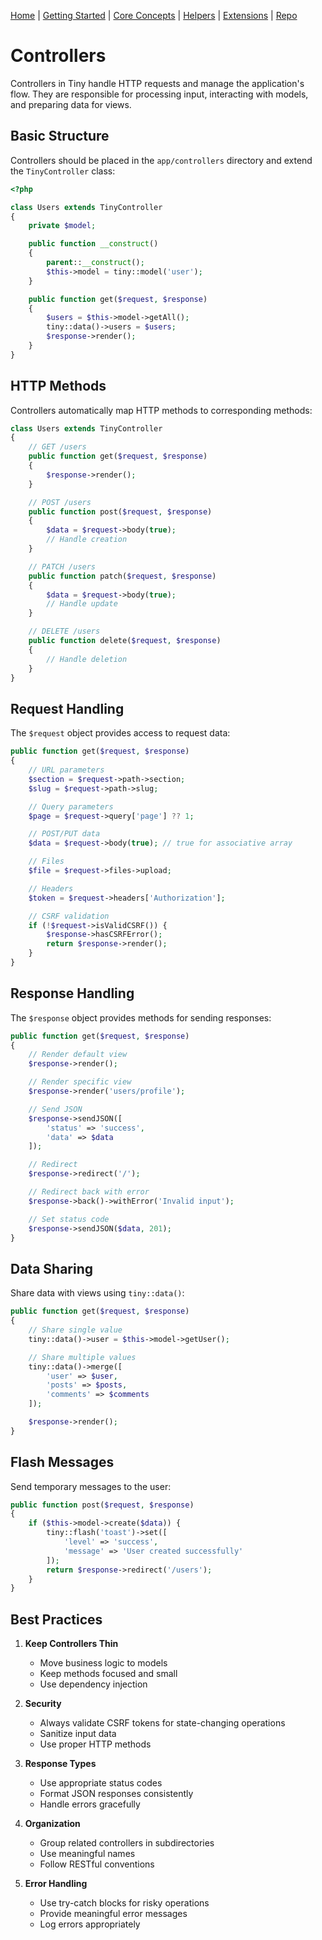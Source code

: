 [Home](../readme.md) | [Getting Started](../getting-started) | [Core Concepts](../core-concepts) | [Helpers](../helpers) | [Extensions](../extensions) | [Repo](https://github.com/ranaroussi/tiny)

# Controllers

Controllers in Tiny handle HTTP requests and manage the application's flow. They are responsible for processing input, interacting with models, and preparing data for views.

## Basic Structure

Controllers should be placed in the `app/controllers` directory and extend the `TinyController` class:

```php
<?php

class Users extends TinyController
{
    private $model;

    public function __construct()
    {
        parent::__construct();
        $this->model = tiny::model('user');
    }

    public function get($request, $response)
    {
        $users = $this->model->getAll();
        tiny::data()->users = $users;
        $response->render();
    }
}
```

## HTTP Methods

Controllers automatically map HTTP methods to corresponding methods:

```php
class Users extends TinyController
{
    // GET /users
    public function get($request, $response)
    {
        $response->render();
    }

    // POST /users
    public function post($request, $response)
    {
        $data = $request->body(true);
        // Handle creation
    }

    // PATCH /users
    public function patch($request, $response)
    {
        $data = $request->body(true);
        // Handle update
    }

    // DELETE /users
    public function delete($request, $response)
    {
        // Handle deletion
    }
}
```

## Request Handling

The `$request` object provides access to request data:

```php
public function get($request, $response)
{
    // URL parameters
    $section = $request->path->section;
    $slug = $request->path->slug;

    // Query parameters
    $page = $request->query['page'] ?? 1;

    // POST/PUT data
    $data = $request->body(true); // true for associative array

    // Files
    $file = $request->files->upload;

    // Headers
    $token = $request->headers['Authorization'];

    // CSRF validation
    if (!$request->isValidCSRF()) {
        $response->hasCSRFError();
        return $response->render();
    }
}
```

## Response Handling

The `$response` object provides methods for sending responses:

```php
public function get($request, $response)
{
    // Render default view
    $response->render();

    // Render specific view
    $response->render('users/profile');

    // Send JSON
    $response->sendJSON([
        'status' => 'success',
        'data' => $data
    ]);

    // Redirect
    $response->redirect('/');

    // Redirect back with error
    $response->back()->withError('Invalid input');

    // Set status code
    $response->sendJSON($data, 201);
}
```

## Data Sharing

Share data with views using `tiny::data()`:

```php
public function get($request, $response)
{
    // Share single value
    tiny::data()->user = $this->model->getUser();

    // Share multiple values
    tiny::data()->merge([
        'user' => $user,
        'posts' => $posts,
        'comments' => $comments
    ]);

    $response->render();
}
```

## Flash Messages

Send temporary messages to the user:

```php
public function post($request, $response)
{
    if ($this->model->create($data)) {
        tiny::flash('toast')->set([
            'level' => 'success',
            'message' => 'User created successfully'
        ]);
        return $response->redirect('/users');
    }
}
```

## Best Practices

1. **Keep Controllers Thin**
   - Move business logic to models
   - Keep methods focused and small
   - Use dependency injection

2. **Security**
   - Always validate CSRF tokens for state-changing operations
   - Sanitize input data
   - Use proper HTTP methods

3. **Response Types**
   - Use appropriate status codes
   - Format JSON responses consistently
   - Handle errors gracefully

4. **Organization**
   - Group related controllers in subdirectories
   - Use meaningful names
   - Follow RESTful conventions

5. **Error Handling**
   - Use try-catch blocks for risky operations
   - Provide meaningful error messages
   - Log errors appropriately
